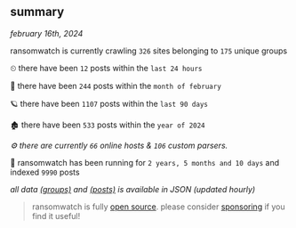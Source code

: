 
## summary
_february 16th, 2024_

ransomwatch is currently crawling `326` sites belonging to `175` unique groups

⏲ there have been `12` posts within the `last 24 hours`

🦈 there have been `244` posts within the `month of february`

🪐 there have been `1107` posts within the `last 90 days`

🏚 there have been `533` posts within the `year of 2024`

_⚙️ there are currently `66` online hosts & `106` custom parsers._

🦕 ransomwatch has been running for `2 years, 5 months and 10 days` and indexed `9990` posts

_all data  [(groups)](http://ransomwhat.telemetry.ltd/groups) and [(posts)](http://ransomwhat.telemetry.ltd/posts) is available in JSON (updated hourly)_

> ransomwatch is fully [open source](https://github.com/joshhighet/ransomwatch#ransomwatch--). please consider [sponsoring](https://github.com/sponsors/joshhighet) if you find it useful!

